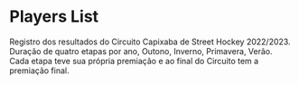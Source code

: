 # Players List

  Registro dos resultados do Circuito Capixaba de Street Hockey 2022/2023. Duração de quatro etapas por ano, Outono, Inverno, Primavera, Verão. Cada etapa teve sua própria premiação e ao final do Circuito tem a premiação final.
  
